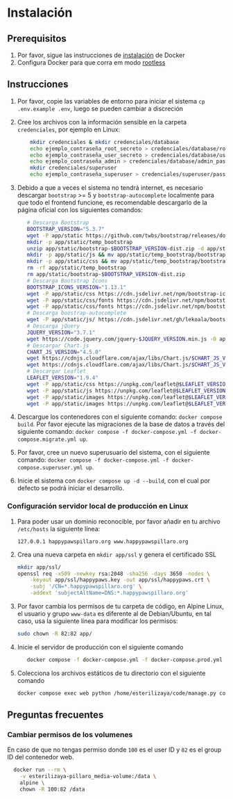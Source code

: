 # Instalación

## Prerequisitos

1. Por favor, sigue las instrucciones de [instalación](https://docs.docker.com/engine/install/) de Docker
2. Configura Docker para que corra em modo [rootless](https://docs.docker.com/engine/security/rootless/#install)

## Instrucciones

1. Por favor, copie las variables de entorno para iniciar el sistema `cp .env.example .env`, luego se pueden cambiar a discreción
2. Cree los archivos con la información sensible en la carpeta `credenciales`, por ejemplo en Linux:

   ```bash
       mkdir credenciales & mkdir credenciales/database
       echo ejemplo_contraseña_root_secreto > credenciales/database/root_password.txt
       echo ejemplo_contraseña_user_secreto > credenciales/database/user_password.txt
       echo ejemplo_contraseña_admin > credenciales/database/admin_password.txt
       mkdir credenciales/superuser
       echo ejemplo_contraseña_superuser > credenciales/superuser/password.txt

   ```

3. Debido a que a veces el sistema no tendrá internet, es necesario descargar `bootstrap` >= 5 y `bootstrap-autocomplete` localmente para que todo el frontend funcione, es recomendable descargarlo de la página oficial con los siguientes comandos:

   ```bash
      # Descarga Bootstrap
      BOOTSTRAP_VERSION="5.3.7"
      wget -P app/static https://github.com/twbs/bootstrap/releases/download/v$BOOTSTRAP_VERSION/bootstrap-$BOOTSTRAP_VERSION-dist.zip
      mkdir -p app/static/temp_bootstrap
      unzip app/static/bootstrap-$BOOTSTRAP_VERSION-dist.zip -d app/static/temp_bootstrap
      mkdir -p app/static/js && mv app/static/temp_bootstrap/bootstrap-$BOOTSTRAP_VERSION-dist/js/* app/static/js
      mkdir -p app/static/css && mv app/static/temp_bootstrap/bootstrap-$BOOTSTRAP_VERSION-dist/css/* app/static/css
      rm -rf app/static/temp_bootstrap
      rm app/static/bootstrap-$BOOTSTRAP_VERSION-dist.zip
      # Descarga Bootstrap Icons
      BOOTSTRAP_ICONS_VERSION="1.13.1"
      wget -P app/static/css https://cdn.jsdelivr.net/npm/bootstrap-icons@$BOOTSTRAP_ICONS_VERSION/font/bootstrap-icons.min.css
      wget -P app/static/css/fonts https://cdn.jsdelivr.net/npm/bootstrap-icons@$BOOTSTRAP_ICONS_VERSION/font/fonts/bootstrap-icons.woff
      wget -P app/static/css/fonts https://cdn.jsdelivr.net/npm/bootstrap-icons@$BOOTSTRAP_ICONS_VERSION/font/fonts/bootstrap-icons.woff2
      # Descarga boostrap-autocomplete
      wget -P app/static/js/ https://cdn.jsdelivr.net/gh/lekoala/bootstrap5-autocomplete@master/autocomplete.js
      # Descarga jQuery
      JQUERY_VERSION="3.7.1"
      wget https://code.jquery.com/jquery-$JQUERY_VERSION.min.js -O app/static/js/jquery.min.js
      # Descargar Chart.js
      CHART_JS_VERSION="4.5.0"
      wget https://cdnjs.cloudflare.com/ajax/libs/Chart.js/$CHART_JS_VERSION/chart.umd.min.js -O app/static/js/chart.umd.min.js
      wget https://cdnjs.cloudflare.com/ajax/libs/Chart.js/$CHART_JS_VERSION/chart.umd.js.map -O app/static/js/chart.umd.js.map
      # Descargar Leaflet
      LEAFLET_VERSION="1.9.4"
      wget -P app/static/css https://unpkg.com/leaflet@$LEAFLET_VERSION/dist/leaflet.css
      wget -P app/static/js https://unpkg.com/leaflet@$LEAFLET_VERSION/dist/leaflet.js
      wget -P app/static/images https://unpkg.com/leaflet@$LEAFLET_VERSION/dist/images/marker-icon.png
      wget -P app/static/images https://unpkg.com/leaflet@$LEAFLET_VERSION/dist/images/marker-shadow.png
   ```

4. Descargue los contenedores con el siguiente comando: `docker compose build`.
   Por favor ejecute las migraciones de la base de datos a través del siguiente comando: `docker compose -f docker-compose.yml -f docker-compose.migrate.yml up`.
5. Por favor, cree un nuevo superusuario del sistema, con el siguiente comando: `docker compose -f docker-compose.yml -f docker-compose.superuser.yml up`.
6. Inicie el sistema con `docker compose up -d --build`, con el cual por defecto se podrá iniciar el desarrollo.

### Configuración servidor local de producción en Linux

1. Para poder usar un dominio reconocible, por favor añadir en tu archivo `/etc/hosts` la siguiente línea:

   ```text
   127.0.0.1 happypawspillaro.org www.happypawspillaro.org
   ```

2. Crea una nueva carpeta en `mkdir app/ssl` y genera el certificado SSL

   ```bash
   mkdir app/ssl/
   openssl req -x509 -newkey rsa:2048 -sha256 -days 3650 -nodes \
       -keyout app/ssl/happypaws.key -out app/ssl/happypaws.crt \
       -subj '/CN=*.happypawspillaro.org' \
       -addext 'subjectAltName=DNS:*.happypawspillaro.org'
   ```

3. Por favor cambia los permisos de tu carpeta de código, en Alpine Linux, el usuario y grupo `www-data` es diferente al de Debian/Ubuntu, en tal caso, usa la siguiente línea para modificar los permisos:

   ```bash
   sudo chown -R 82:82 app/
   ```

4. Inicie el servidor de producción con el siguiente comando

   ```bash
      docker compose -f docker-compose.yml -f docker-compose.prod.yml up -d
   ```

5. Colecciona los archivos estáticos de tu directorio con el siguiente comando

   ```bash
   docker compose exec web python /home/esterilizaya/code/manage.py collectstatic
   ```

## Preguntas frecuentes

### Cambiar permisos de los volumenes

En caso de que no tengas permiso donde `100` es el user ID y `82` es el group ID del contenedor web.

```bash
  docker run --rm \
    -v esterilizaya-pillaro_media-volume:/data \
    alpine \
    chown -R 100:82 /data
```
